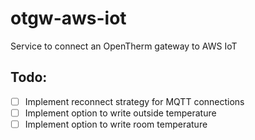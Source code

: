 # otgw-aws-iot
Service to connect an OpenTherm gateway to AWS IoT

## Todo:
- [ ] Implement reconnect strategy for MQTT connections
- [ ] Implement option to write outside temperature
- [ ] Implement option to write room temperature
